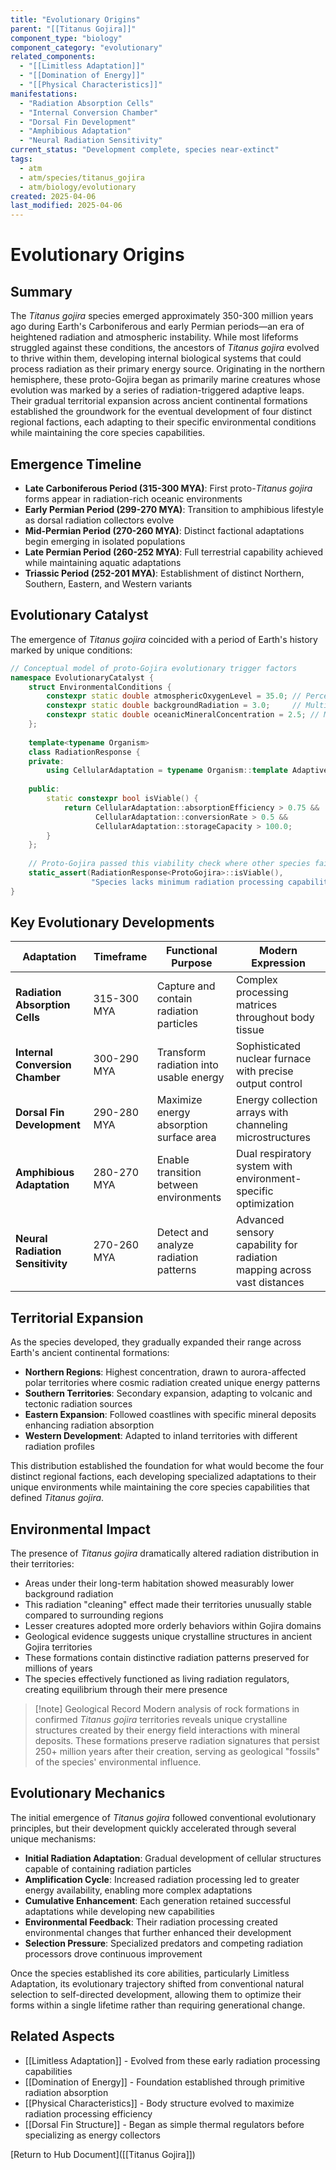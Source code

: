 ```yaml
---
title: "Evolutionary Origins"
parent: "[[Titanus Gojira]]"
component_type: "biology"
component_category: "evolutionary"
related_components:
  - "[[Limitless Adaptation]]"
  - "[[Domination of Energy]]"
  - "[[Physical Characteristics]]"
manifestations:
  - "Radiation Absorption Cells"
  - "Internal Conversion Chamber"
  - "Dorsal Fin Development"
  - "Amphibious Adaptation"
  - "Neural Radiation Sensitivity"
current_status: "Development complete, species near-extinct"
tags:
  - atm
  - atm/species/titanus_gojira
  - atm/biology/evolutionary
created: 2025-04-06
last_modified: 2025-04-06
---
```


# Evolutionary Origins

## Summary

The *Titanus gojira* species emerged approximately 350-300 million years ago during Earth's Carboniferous and early Permian periods—an era of heightened radiation and atmospheric instability. While most lifeforms struggled against these conditions, the ancestors of *Titanus gojira* evolved to thrive within them, developing internal biological systems that could process radiation as their primary energy source. Originating in the northern hemisphere, these proto-Gojira began as primarily marine creatures whose evolution was marked by a series of radiation-triggered adaptive leaps. Their gradual territorial expansion across ancient continental formations established the groundwork for the eventual development of four distinct regional factions, each adapting to their specific environmental conditions while maintaining the core species capabilities.

## Emergence Timeline

- **Late Carboniferous Period (315-300 MYA)**: First proto-*Titanus gojira* forms appear in radiation-rich oceanic environments
- **Early Permian Period (299-270 MYA)**: Transition to amphibious lifestyle as dorsal radiation collectors evolve
- **Mid-Permian Period (270-260 MYA)**: Distinct factional adaptations begin emerging in isolated populations
- **Late Permian Period (260-252 MYA)**: Full terrestrial capability achieved while maintaining aquatic adaptations
- **Triassic Period (252-201 MYA)**: Establishment of distinct Northern, Southern, Eastern, and Western variants

## Evolutionary Catalyst

The emergence of *Titanus gojira* coincided with a period of Earth's history marked by unique conditions:

```cpp
// Conceptual model of proto-Gojira evolutionary trigger factors
namespace EvolutionaryCatalyst {
    struct EnvironmentalConditions {
        constexpr static double atmosphericOxygenLevel = 35.0; // Percent
        constexpr static double backgroundRadiation = 3.0;     // Multiples of modern levels
        constexpr static double oceanicMineralConcentration = 2.5; // Multiples of modern levels
    };
    
    template<typename Organism>
    class RadiationResponse {
    private:
        using CellularAdaptation = typename Organism::template AdaptiveResponse<Radiation>;
        
    public:
        static constexpr bool isViable() {
            return CellularAdaptation::absorptionEfficiency > 0.75 &&
                   CellularAdaptation::conversionRate > 0.5 &&
                   CellularAdaptation::storageCapacity > 100.0;
        }
    };
    
    // Proto-Gojira passed this viability check where other species failed
    static_assert(RadiationResponse<ProtoGojira>::isViable(), 
                  "Species lacks minimum radiation processing capabilities");
}
```

## Key Evolutionary Developments

| Adaptation | Timeframe | Functional Purpose | Modern Expression |
|------------|-----------|-------------------|-------------------|
| **Radiation Absorption Cells** | 315-300 MYA | Capture and contain radiation particles | Complex processing matrices throughout body tissue |
| **Internal Conversion Chamber** | 300-290 MYA | Transform radiation into usable energy | Sophisticated nuclear furnace with precise output control |
| **Dorsal Fin Development** | 290-280 MYA | Maximize energy absorption surface area | Energy collection arrays with channeling microstructures |
| **Amphibious Adaptation** | 280-270 MYA | Enable transition between environments | Dual respiratory system with environment-specific optimization |
| **Neural Radiation Sensitivity** | 270-260 MYA | Detect and analyze radiation patterns | Advanced sensory capability for radiation mapping across vast distances |

## Territorial Expansion

As the species developed, they gradually expanded their range across Earth's ancient continental formations:

- **Northern Regions**: Highest concentration, drawn to aurora-affected polar territories where cosmic radiation created unique energy patterns
- **Southern Territories**: Secondary expansion, adapting to volcanic and tectonic radiation sources
- **Eastern Expansion**: Followed coastlines with specific mineral deposits enhancing radiation absorption
- **Western Development**: Adapted to inland territories with different radiation profiles

This distribution established the foundation for what would become the four distinct regional factions, each developing specialized adaptations to their unique environments while maintaining the core species capabilities that defined *Titanus gojira*.

## Environmental Impact

The presence of *Titanus gojira* dramatically altered radiation distribution in their territories:

- Areas under their long-term habitation showed measurably lower background radiation
- This radiation "cleaning" effect made their territories unusually stable compared to surrounding regions
- Lesser creatures adopted more orderly behaviors within Gojira domains
- Geological evidence suggests unique crystalline structures in ancient Gojira territories
- These formations contain distinctive radiation patterns preserved for millions of years
- The species effectively functioned as living radiation regulators, creating equilibrium through their mere presence

> [!note] Geological Record
> Modern analysis of rock formations in confirmed *Titanus gojira* territories reveals unique crystalline structures created by their energy field interactions with mineral deposits. These formations preserve radiation signatures that persist 250+ million years after their creation, serving as geological "fossils" of the species' environmental influence.

## Evolutionary Mechanics

The initial emergence of *Titanus gojira* followed conventional evolutionary principles, but their development quickly accelerated through several unique mechanisms:

- **Initial Radiation Adaptation**: Gradual development of cellular structures capable of containing radiation particles
- **Amplification Cycle**: Increased radiation processing led to greater energy availability, enabling more complex adaptations
- **Cumulative Enhancement**: Each generation retained successful adaptations while developing new capabilities
- **Environmental Feedback**: Their radiation processing created environmental changes that further enhanced their development
- **Selection Pressure**: Specialized predators and competing radiation processors drove continuous improvement

Once the species established its core abilities, particularly Limitless Adaptation, its evolutionary trajectory shifted from conventional natural selection to self-directed development, allowing them to optimize their forms within a single lifetime rather than requiring generational change.

## Related Aspects

- [[Limitless Adaptation]] - Evolved from these early radiation processing capabilities
- [[Domination of Energy]] - Foundation established through primitive radiation absorption
- [[Physical Characteristics]] - Body structure evolved to maximize radiation processing efficiency
- [[Dorsal Fin Structure]] - Began as simple thermal regulators before specializing as energy collectors

[Return to Hub Document]([[Titanus Gojira]])